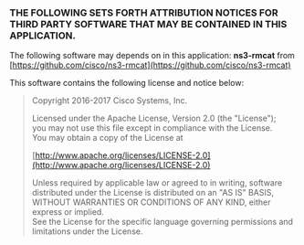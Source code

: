 ### THE FOLLOWING SETS FORTH ATTRIBUTION NOTICES FOR THIRD PARTY SOFTWARE THAT MAY BE CONTAINED IN THIS APPLICATION.


The following software may depends on in this application: **ns3-rmcat** from [https://github.com/cisco/ns3-rmcat](https://github.com/cisco/ns3-rmcat)

This software contains the following license and notice below:

>Copyright 2016-2017 Cisco Systems, Inc.  
>
>Licensed under the Apache License, Version 2.0 (the "License");  
>you may not use this file except in compliance with the License.  
>You may obtain a copy of the License at    
>
>[http://www.apache.org/licenses/LICENSE-2.0](http://www.apache.org/licenses/LICENSE-2.0)   
>
>Unless required by applicable law or agreed to in writing, software   
>distributed under the License is distributed on an "AS IS" BASIS,  
>WITHOUT WARRANTIES OR CONDITIONS OF ANY KIND, either express or implied.   
>See the License for the specific language governing permissions and  
>limitations under the License.     

